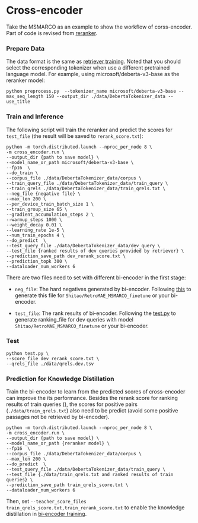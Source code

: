 # Cross-encoder
Take the MSMARCO as an example to show the workflow of corss-encoder.
Part of code is revised from [reranker](https://github.com/luyug/Reranker).


### Prepare Data
The data format is the same as [retriever training](../retriever/msmarco/README.md). 
Noted that you should select the corresponding tokenizer when use a different pretrained language model. 
For example,  using microsoft/deberta-v3-base as the reranker model:
```
python preprocess.py  --tokenizer_name microsoft/deberta-v3-base --max_seq_length 150 --output_dir ./data/DebertaTokenizer_data --use_title
```


### Train and Inference
The following script will train the reranker and predict the scores for `test_file` (the result will be saved to `rerank_score.txt`):
```
python -m torch.distributed.launch --nproc_per_node 8 \
-m cross_encoder.run \
--output_dir {path to save model} \
--model_name_or_path microsoft/deberta-v3-base \
--fp16  \
--do_train \
--corpus_file ./data/DebertaTokenizer_data/corpus \
--train_query_file ./data/DebertaTokenizer_data/train_query \
--train_qrels ./data/DebertaTokenizer_data/train_qrels.txt \
--neg_file {negative file} \
--max_len 200 \
--per_device_train_batch_size 1 \
--train_group_size 65 \
--gradient_accumulation_steps 2 \
--warmup_steps 1000 \
--weight_decay 0.01 \
--learning_rate 1e-5 \
--num_train_epochs 4 \
--do_predict  \
--test_query_file ./data/DebertaTokenizer_data/dev_query \
--test_file {ranked results of dev queries provided by retriever} \
--prediction_save_path dev_rerank_score.txt \
--prediction_topk 300 \
--dataloader_num_workers 6 
```

There are two files need to set with different bi-encoder in the first stage:
- `neg_file`: The hard negatives generated by bi-encoder. 
Following [this](../retriever/msmarco/README.md) to generate this file for `Shitao/RetroMAE_MSMARCO_finetune` or your bi-encoder.

- `test_file`: The rank results of bi-encoder.
Following the [test.py](../retriever/msmarco/README.md) to generate ranking_file for dev queries with model `Shitao/RetroMAE_MSMARCO_finetune` or your bi-encoder.



### Test
```
python test.py \
--score_file dev_rerank_score.txt \
--qrels_file ./data/qrels.dev.tsv
```

### Prediction for Knowledge Distillation 
Train the bi-encoder to learn from the predicted scores of cross-encoder can improve the its performance.
Besides the rerank score for ranking results of train queries (), 
the scores for positive pairs (`./data/train_qrels.txt`) also need to be predict (avoid some positive passages not be retrieved by bi-encoder).
```
python -m torch.distributed.launch --nproc_per_node 8 \
-m cross_encoder.run \
--output_dir {path to save model} \
--model_name_or_path {reranker model} \
--fp16  \
--corpus_file ./data/DebertaTokenizer_data/corpus \
--max_len 200 \
--do_predict  \
--test_query_file ./data/DebertaTokenizer_data/train_query \
--test_file {./data/train_qrels.txt and ranked results of train queries} \
--prediction_save_path train_qrels_score.txt \
--dataloader_num_workers 6 
```
Then, set `--teacher_score_files train_qrels_score.txt,train_rerank_score.txt` to enable the knowledge distillation in [bi-encoder training](../retriever/msmarco/README.md).